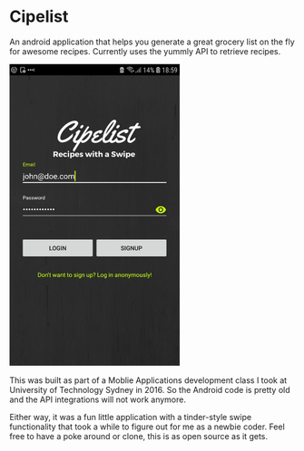# Cipelist

An android application that helps you generate a great grocery list on the fly for awesome recipes. Currently uses the yummly API to retrieve recipes.

<img src="cipelist-login-screen.jpg" width="300" />

This was built as part of a Moblie Applications development class I took at University of Technology Sydney in 2016. So the Android code is pretty old and the API integrations will not work anymore.

Either way, it was a fun little application with a tinder-style swipe functionality that took a while to figure out for me as a newbie coder. Feel free to have a poke around or clone, this is as open source as it gets.

